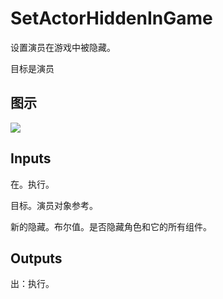 # SetActorHiddenInGame

设置演员在游戏中被隐藏。

目标是演员

## 图示

![]($-20221218-20390781.png)

## Inputs

在。执行。

目标。演员对象参考。

新的隐藏。布尔值。是否隐藏角色和它的所有组件。  

## Outputs

出：执行。
